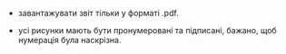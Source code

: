 - завантажувати звіт тільки у форматі .pdf.

- усі рисунки мають бути пронумеровані та підписані, бажано, щоб нумерація була наскрізна.
